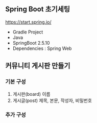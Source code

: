## Spring Boot 초기세팅
https://start.spring.io/
- Gradle Project
- Java
- SpringBoot 2.5.10
- Dependencies : Spring Web

## 커뮤니티 게시판 만들기
### 기본 구성
1. 게시판(board) 이름
2. 게시글(post) 제목, 본문, 작성자, 비밀번호
### 추가 구성
